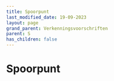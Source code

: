 ```yaml
---
title: Spoorpunt
last_modified_date: 19-09-2023
layout: page
grand_parent: Verkenningsvoorschriften
parent: S
has_children: false
---
```


Spoorpunt
=========


